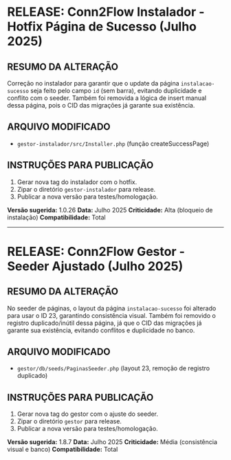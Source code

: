 



# RELEASE: Conn2Flow Instalador - Hotfix Página de Sucesso (Julho 2025)

## RESUMO DA ALTERAÇÃO

Correção no instalador para garantir que o update da página `instalacao-sucesso` seja feito pelo campo `id` (sem barra), evitando duplicidade e conflito com o seeder. Também foi removida a lógica de insert manual dessa página, pois o CID das migrações já garante sua existência.

## ARQUIVO MODIFICADO

- `gestor-instalador/src/Installer.php` (função createSuccessPage)

## INSTRUÇÕES PARA PUBLICAÇÃO

1. Gerar nova tag do instalador com o hotfix.
2. Zipar o diretório `gestor-instalador` para release.
3. Publicar a nova versão para testes/homologação.

**Versão sugerida:** 1.0.26
**Data:** Julho 2025
**Criticidade:** Alta (bloqueio de instalação)
**Compatibilidade:** Total

---

# RELEASE: Conn2Flow Gestor - Seeder Ajustado (Julho 2025)

## RESUMO DA ALTERAÇÃO

No seeder de páginas, o layout da página `instalacao-sucesso` foi alterado para usar o ID 23, garantindo consistência visual. Também foi removido o registro duplicado/inútil dessa página, já que o CID das migrações já garante sua existência, evitando conflitos e duplicidade no banco.

## ARQUIVO MODIFICADO

- `gestor/db/seeds/PaginasSeeder.php` (layout 23, remoção de registro duplicado)

## INSTRUÇÕES PARA PUBLICAÇÃO

1. Gerar nova tag do gestor com o ajuste do seeder.
2. Zipar o diretório `gestor` para release.
3. Publicar a nova versão para testes/homologação.

**Versão sugerida:** 1.8.7
**Data:** Julho 2025
**Criticidade:** Média (consistência visual e banco)
**Compatibilidade:** Total
